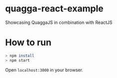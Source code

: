 # quagga-react-example
Showcasing QuaggaJS in combination with ReactJS

# How to run

```bash
> npm install
> npm start
```

Open `localhost:3000` in your browser.
